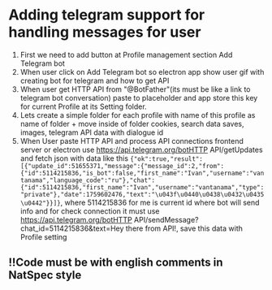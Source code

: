# Adding telegram support for handling messages for user

1. First we need to add button at Profile management section Add Telegram bot
2. When user click on Add Telegram bot so electron app show user gif with creating bot for telegram and how to get API
3. When user get HTTP API from "@BotFather"(its must be like a link to telegram bot conversation) paste to placeholder and app store this key for current Profile at its Setting folder.
4. Lets create a simple folder for each profile with name of this profile as name of folder + move inside of folder cookies, search data saves, images, telegram API data with dialogue id
5. When User paste HTTP API and process API connections frontend server or electron use https://api.telegram.org/botHTTP API/getUpdates and fetch json with data like this `{"ok":true,"result":[{"update_id":51655371,"message":{"message_id":2,"from":{"id":5114215836,"is_bot":false,"first_name":"Ivan","username":"vantanama","language_code":"ru"},"chat":{"id":5114215836,"first_name":"Ivan","username":"vantanama","type":"private"},"date":1759602476,"text":"\u043f\u0440\u0438\u0432\u0435\u0442"}}]}`, where 5114215836 for me is current id where bot will send info and for check connection it must use https://api.telegram.org/botHTTP API/sendMessage?chat_id=5114215836&text=Hey there from API!,  save this data with Profile setting
## !!Code must be with english comments in NatSpec style
